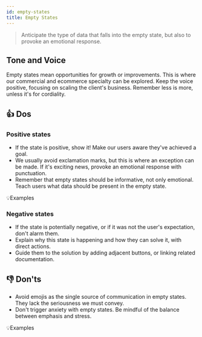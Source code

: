 ```yaml
---
id: empty-states
title: Empty States
---
```


> Anticipate the type of data that falls into the empty state, but also to provoke an emotional response.  

## Tone and Voice

Empty states mean opportunities for growth or improvements. This is where our commercial and ecommerce specialty can be explored. Keep the voice positive, focusing on scaling the client's business. Remember less is more, unless it's for cordiality.  


## 👍 Dos

### Positive states
- If the state is positive, show it! Make our users aware they've achieved a goal.  
- We usually avoid exclamation marks, but this is where an exception can be made. If it's exciting news, provoke an emotional response with punctuation.  
- Remember that empty states should be informative, not only emotional. Teach users what data should be present in the empty state.   

💡Examples

### Negative states
- If the state is potentially negative, or if it was not the user's expectation, don't alarm them.     
- Explain why this state is happening and how they can solve it, with direct actions.  
- Guide them to the solution by adding adjacent buttons, or linking related documentation.  

## 👎 Don'ts

- Avoid emojis as the single source of communication in empty states. They lack the seriousness we must convey.   
- Don't trigger anxiety with empty states. Be mindful of the balance between emphasis and stress.  

💡Examples
